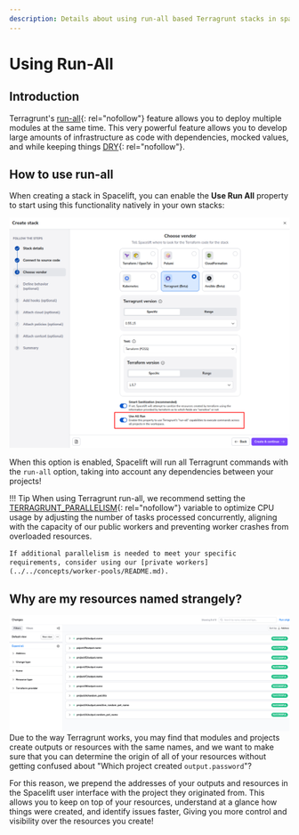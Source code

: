 ```yaml
---
description: Details about using run-all based Terragrunt stacks in spacelift.
---
```


# Using Run-All

## Introduction

Terragrunt's [run-all](https://terragrunt-v1.gruntwork.io/docs/reference/hcl/functions/#run_cmd){: rel="nofollow"} feature allows you to deploy multiple modules at the same time. This very powerful feature allows you to develop large amounts of infrastructure as code with dependencies, mocked values, and while keeping things [DRY](https://terragrunt.gruntwork.io/docs/features/keep-your-terraform-code-dry/){: rel="nofollow"}.

## How to use run-all

When creating a stack in Spacelift, you can enable the **Use Run All** property to start using this functionality natively in your own stacks:

![Terragrunt stack creation screen](../../assets/screenshots/terragrunt/run-all/run-all-toggle.png)

When this option is enabled, Spacelift will run all Terragrunt commands with the `run-all` option, taking into account any dependencies between your projects!

!!! Tip
    When using Terragrunt run-all, we recommend setting the [TERRAGRUNT_PARALLELISM](https://terragrunt.gruntwork.io/docs/reference/cli-options/#terragrunt-parallelism){: rel="nofollow"} variable to optimize CPU usage by adjusting the number of tasks processed concurrently, aligning with the capacity of our public workers and preventing worker crashes from overloaded resources.

    If additional parallelism is needed to meet your specific requirements, consider using our [private workers](../../concepts/worker-pools/README.md).

## Why are my resources named strangely?

![Screenshot of run changes across a run-all Terragrunt stack](../../assets/screenshots/terragrunt/run-all/run-all-changes.png)
Due to the way Terragrunt works, you may find that modules and projects create outputs or resources with the same names, and we want to make sure that you can determine the origin of all of your resources without getting confused about "Which project created `output.password`"?

For this reason, we prepend the addresses of your outputs and resources in the Spacelift user interface with the project they originated from. This allows you to keep on top of your resources, understand at a glance how things were created, and identify issues faster, Giving you more control and visibility over the resources you create!
